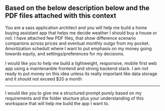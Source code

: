 ## Based on the below description below and the PDF files attached with this context

You are a sass application architect and you will help me build a home buying assistant app that helps me decide weather I should buy a house or not. I have attached few PDF files, that show difference scenario comparions across prices and eventual monthly outgo from my pocket. Amortization schedult where I want to put emphasis on my money going towards equity, and settings/preferences for my decisions.

I would like you to help me build a lightweight, responsive, mobile first web app using a maintenanble frontend and strong backend stack. I am not ready to put money on this idea unless its really important like data storage and it should not exceed $20 a month

---

I would like you to give me a structured prompt purely based on my requirements and the folder stucture plus your understanding of this workspace that will help me build the app I want to.
